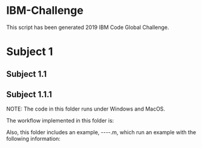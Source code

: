 # IBM-Challenge
This script has been generated 2019 IBM Code Global Challenge.

# Subject 1

## Subject 1.1

## Subject 1.1.1

NOTE: The code in this folder runs under Windows and MacOS.

The workflow implemented in this folder is:


Also, this folder includes an example, ----.m, which run an example with the following information:

